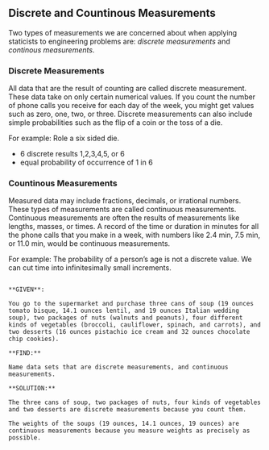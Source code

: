 ## Discrete and Countinous Measurements

Two types of measurements we are concerned about when applying staticists to engineering problems are: _discrete measurements_ and _continous measurements_.

### Discrete Measurements

All data that are the result of counting are called discrete measurement. These data take on only certain numerical values. If you count the number of phone calls you receive for each day of the week, you might get values such as zero, one, two, or three. Discrete measurements can also include simple probabilities such as the flip of a coin or the toss of a die.

For example: Role a six sided die.

 * 6 discrete results 1,2,3,4,5, or 6
 * equal probability of occurrence of 1 in 6

### Countinous Measurements

Measured data may include fractions, decimals, or irrational numbers. These types of measurements are called continuous measurements. Continuous measurements are often the results of measurements like lengths, masses, or times. A record of the time or duration in minutes for all the phone calls that you make in a week, with numbers like 2.4 min, 7.5 min, or 11.0 min, would be continuous measurements.

For example: The probability of a person’s age is not a discrete value. We can cut time into infinitesimally small increments.

```{card} Worked Example

**GIVEN**:

You go to the supermarket and purchase three cans of soup (19 ounces tomato bisque, 14.1 ounces lentil, and 19 ounces Italian wedding soup), two packages of nuts (walnuts and peanuts), four different kinds of vegetables (broccoli, cauliflower, spinach, and carrots), and two desserts (16 ounces pistachio ice cream and 32 ounces chocolate chip cookies).

**FIND:**

Name data sets that are discrete measurements, and continuous measurements.

**SOLUTION:**

The three cans of soup, two packages of nuts, four kinds of vegetables and two desserts are discrete measurements because you count them.

The weights of the soups (19 ounces, 14.1 ounces, 19 ounces) are continuous measurements because you measure weights as precisely as possible.

```
